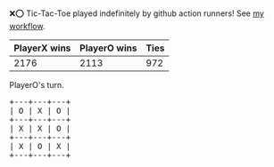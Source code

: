 :x::o: Tic-Tac-Toe played indefinitely by github action runners! See [my workflow](.github/workflows/play.yaml).

|PlayerX wins|PlayerO wins|Ties|
|-|-|-|
|2176|2113|972|

PlayerO's turn.

<pre>
+---+---+---+
| O | X | O |
+---+---+---+
| X | X | O |
+---+---+---+
| X | O | X |
+---+---+---+
</pre>
